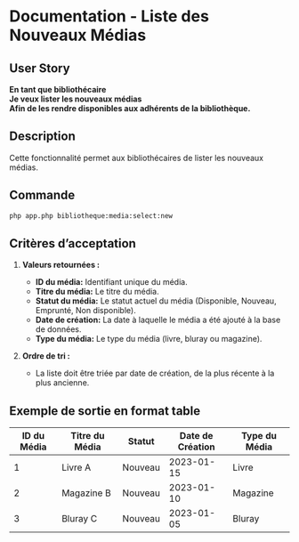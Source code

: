 # Documentation - Liste des Nouveaux Médias

## User Story
**En tant que bibliothécaire    
Je veux lister les nouveaux médias  
Afin de les rendre disponibles aux adhérents de la bibliothèque.**


## Description
Cette fonctionnalité permet aux bibliothécaires de lister les nouveaux médias.
## Commande
```bash
php app.php bibliotheque:media:select:new
```


## Critères d’acceptation
1. **Valeurs retournées :**
    - **ID du média:** Identifiant unique du média.
    - **Titre du média:** Le titre du média.
    - **Statut du média:** Le statut actuel du média (Disponible, Nouveau, Emprunté, Non disponible).
    - **Date de création:** La date à laquelle le média a été ajouté à la base de données.
    - **Type du média:** Le type du média (livre, bluray ou magazine).

2. **Ordre de tri :**
    - La liste doit être triée par date de création, de la plus récente à la plus ancienne.

## Exemple de sortie en format table

| ID du Média | Titre du Média | Statut         | Date de Création | Type du Média |
|-------------|----------------|----------------|------------------|---------------|
| 1           | Livre A        | Nouveau        | 2023-01-15       | Livre         |
| 2           | Magazine B     | Nouveau        | 2023-01-10       | Magazine      |
| 3           | Bluray C       | Nouveau        | 2023-01-05       | Bluray        |
